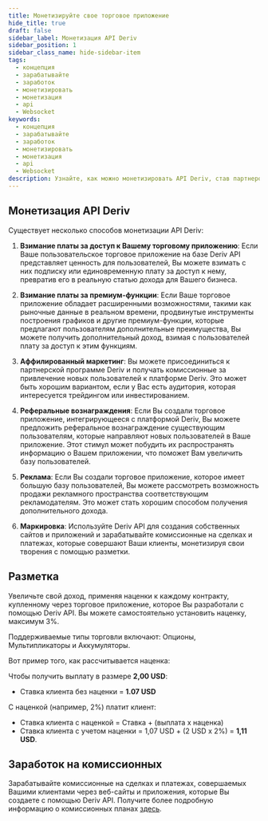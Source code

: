 ```yaml
---
title: Монетизируйте свое торговое приложение
hide_title: true
draft: false
sidebar_label: Монетизация API Deriv
sidebar_position: 1
sidebar_class_name: hide-sidebar-item
tags:
  - концепция
  - зарабатывайте
  - заработок
  - монетизировать
  - монетизация
  - api
  - Websocket
keywords:
  - концепция
  - зарабатывайте
  - заработок
  - монетизировать
  - монетизация
  - api
  - Websocket
description: Узнайте, как можно монетизировать API Deriv, став партнером Deriv, разместив рекламу в своем торговом приложении или предложив премиум-функции.
---
```


## Монетизация API Deriv

Существует несколько способов монетизации API Deriv:

1. **Взимание платы за доступ к Вашему торговому приложению**: Если Ваше пользовательское торговое приложение на базе Deriv API представляет ценность для пользователей, Вы можете взимать с них подписку или единовременную плату за доступ к нему, превратив его в реальную статью дохода для Вашего бизнеса.

2. **Взимание платы за премиум-функции**: Если Ваше торговое приложение обладает расширенными возможностями, такими как рыночные данные в реальном времени, продвинутые инструменты построения графиков и другие премиум-функции, которые предлагают пользователям дополнительные преимущества, Вы можете получить дополнительный доход, взимая с пользователей плату за доступ к этим функциям.

3. **Аффилированный маркетинг**: Вы можете присоединиться к партнерской программе Deriv и получать комиссионные за привлечение новых пользователей к платформе Deriv. Это может быть хорошим вариантом, если у Вас есть аудитория, которая интересуется трейдингом или инвестированием.

4. **Реферальные вознаграждения**: Если Вы создали торговое приложение, интегрирующееся с платформой Deriv, Вы можете предложить реферальное вознаграждение существующим пользователям, которые направляют новых пользователей в Ваше приложение. Этот стимул может побудить их распространять информацию о Вашем приложении, что поможет Вам увеличить базу пользователей.

5. **Реклама**: Если Вы создали торговое приложение, которое имеет большую базу пользователей, Вы можете рассмотреть возможность продажи рекламного пространства соответствующим рекламодателям. Это может стать хорошим способом получения дополнительного дохода.

6. **Маркировка**: Используйте Deriv API для создания собственных сайтов и приложений и зарабатывайте комиссионные на сделках и платежах, которые совершают Ваши клиенты, монетизируя свои творения с помощью разметки.

## Разметка

Увеличьте свой доход, применяя наценки к каждому контракту, купленному через торговое приложение, которое Вы разработали с помощью Deriv API. Вы можете самостоятельно установить наценку, максимум 3%.

Поддерживаемые типы торговли включают: Опционы, Мультипликаторы и Аккумуляторы.

Вот пример того, как рассчитывается наценка:

Чтобы получить выплату в размере **2,00 USD**:

- Ставка клиента без наценки = **1.07 USD**

С наценкой (например, 2%) платит клиент:

- Ставка клиента с наценкой = Ставка + (выплата x наценка)
- Ставка клиента с учетом наценки = 1,07 USD + (2 USD x 2%) = **1,11 USD**.

## Заработок на комиссионных

Зарабатывайте комиссионные на сделках и платежах, совершаемых Вашими клиентами через веб-сайты и приложения, которые Вы создаете с помощью Deriv API. Получите более подробную информацию о комиссионных планах [здесь](https://www.deriv.com/partners/affiliate-ib).
